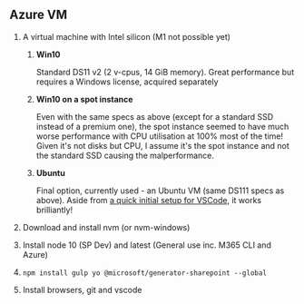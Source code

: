 ## Azure VM

1. A virtual machine with Intel silicon (M1 not possible yet)

   1. **Win10**

      Standard DS11 v2 (2 v-cpus, 14 GiB memory). Great performance but requires a Windows license, acquired separately

   1. **Win10 on a spot instance**

      Even with the same specs as above (except for a standard SSD instead of a premium one), the spot instance seemed to have much worse performance with CPU utilisation at 100% most of the time! Given it's not disks but CPU, I assume it's the spot instance and not the standard SSD causing the malperformance.

   1. **Ubuntu**

      Final option, currently used - an Ubuntu VM (same DS111 specs as above). Aside from [a quick initial setup for VSCode](../posts/2021-04-25.md), it works brilliantly!

1. Download and install nvm (or nvm-windows)
1. Install node 10 (SP Dev) and latest (General use inc. M365 CLI and Azure)
1. `npm install gulp yo @microsoft/generator-sharepoint --global`
1. Install browsers, git and vscode
